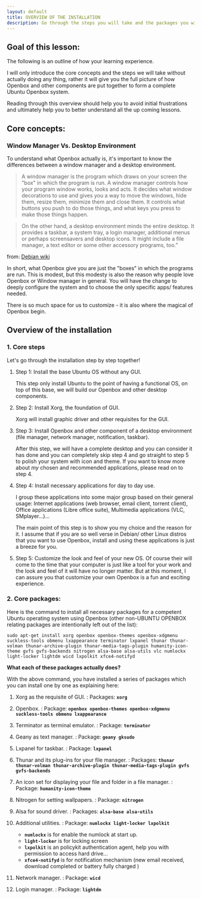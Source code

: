 ```yaml
---
layout: default
title: OVERVIEW OF THE INSTALLATION
description: Go through the steps you will take and the packages you will install.
---
```


## Goal of this lesson:
The following is an outline of how your learning experience.

I will only introduce the core concepts and the steps we will take without actually doing any thing, rather it will give you the full picture of how Openbox and other components are put together to form a complete Ubuntu Openbox system.

Reading through this overview should help you to avoid initial frustrations and ultimately help you to better understand all the up coming lessons.

## Core concepts:
### Window Manager Vs. Desktop Environment
To understand what Openbox actually is, it's important to know the differences between a window manager and a desktop environment.

>A window manager is the program which draws on your screen the "box" in which the program is run. A window manager controls how your program window works, looks and acts. It decides what window decorations to use and gives you a way to move the windows, hide them, resize them, minimize them and close them. It controls what buttons you push to do those things, and what keys you press to make those things happen.

>On the other hand, a desktop environment minds the entire desktop. It provides a taskbar, a system tray, a login manager, additional menus or perhaps screensavers and desktop icons. It might include a file manager, a text editor or some other accessory programs, too.”

from: [Debian wiki](https://wiki.debian.org/Openbox/ "Openbox documentation on Debian's wiki")

In short, what Openbox give you are just the "boxes" in which the programs are run. This is modest, but this modesty is also the reason why people love Openbox or Window manager in general. You will have the change to deeply configure the system and to choose the only specific apps/ features needed.

There is so much space for us to customize - it is also where the magical of Openbox begin.

## Overview of the installation

### 1. Core steps

Let's go through the installation step by step together!

1. Step 1: Install the base Ubuntu OS without any GUI.

	This step only install Ubuntu to the point of having a functional OS, on top of this base, we will build our Openbox and other desktop components.

2. Step 2: Install Xorg, the foundation of GUI.

	  Xorg will install graphic driver and other requisites for the GUI.

3. Step 3: Install Openbox and other component of a desktop environment (file manager, network manager, notification, taskbar).  	

	After this step, we will have a complete desktop and you can consider it has done and you can completely skip step 4 and go straight to step 5 to polish your system with icon and theme.
 If you want to know more about *my* chosen and recommended applications, please read on to step 4.

4. Step 4: Install necessary applications for day to day use.

	  I group these applications into some major group based on their general usage: Internet applications (web browser, email client, torrent client), Office applications (Libre office suite), Multimedia applications (VLC, SMplayer...)...

	The main point of this step is to show you my choice and the reason for it. I assume that if you are so well verse in Debian/ other Linux distros that you want to use Openbox, install and using these applications is just a breeze for you.

5. Step 5: Customize the look and feel of your new OS.
  Of course their will come to the time that your computer is just like a tool for your work and the look and feel of it will have no longer matter. But at this moment, I can assure you that customize your own Openbox is a fun and exciting experience.

### 2. Core packages:

Here is the command to install all necessary packages for a competent Ubuntu operating system using Openbox (other non-UBUNTU OPENBOX relating packages are intentionally left out of the list):

```
sudo apt-get install xorg openbox openbox-themes openbox-xdgmenu suckless-tools obmenu lxappearance terminator lxpanel thunar thunar-volman thunar-archive-plugin thunar-media-tags-plugin humanity-icon-theme gvfs gvfs-backends nitrogen alsa-base alsa-utils vlc numlockx light-locker lightdm wicd lxpolkit xfce4-notifyd
```

**What each of these packages actually does?**

With the above command, you have installed a series of packages which you can install one by one as explaining here:

1. Xorg as the requisite of GUI.
:	Packages: **`xorg`**

2. Openbox.
: Package: **`openbox openbox-themes openbox-xdgmenu suckless-tools obmenu lxappearance`**

3. Terminator as terminal emulator.
: Package: **`terminator`**

4. Geany as text manager.
: Package: **`geany gksudo`**

5. Lxpanel for taskbar.
: Package: **`lxpanel`**

6. Thunar and its plug-ins for your file manager.
: Packages: **`thunar thunar-volman thunar-archive-plugin thunar-media-tags-plugin gvfs gvfs-backends`**

7. An icon set for displaying your file and folder in a file manager.
: Package: **`humanity-icon-theme`**

8. Nitrogen for setting wallpapers.
: Package: **`nitrogen`**

9. Alsa for sound driver.
: Packages: **`alsa-base alsa-utils`**

10. Additional utilities.
: Package: **`numlockx light-locker lxpolkit`**  

	* **`numlockx`** is for enable the numlock at start up.
	* **`light-locker`** is for locking screen  
	* **`lxpolkit`** is an policykit authentication agent, help you with permission to access hard drive...
	* **`xfce4-notifyd`** is for notification mechanism (new email received, download completed or battery fully charged )

11. Network manager.
: Package: **`wicd`**

12. Login manager.
: Package: **`lightdm`**
